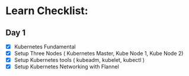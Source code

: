 
#  Learn Checklist:
## Day 1
- [x] Kubernetes Fundamental
- [x] Setup Three Nodes ( Kubernetes Master, Kube Node 1, Kube Node 2)
- [x] Setup Kubernetes tools ( kubeadm, kubelet, kubectl ) 
- [x] Setup Kubernetes Networking with Flannel
